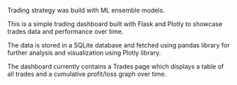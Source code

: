 Trading strategy was build with ML ensemble models.

This is a simple trading dashboard built with Flask and Plotly to showcase trades data and performance over time.

The data is stored in a SQLite database and fetched using pandas library for further analysis and visualization using Plotly library.

The dashboard currently contains a Trades page which displays a table of all trades and a cumulative profit/loss graph over time.
